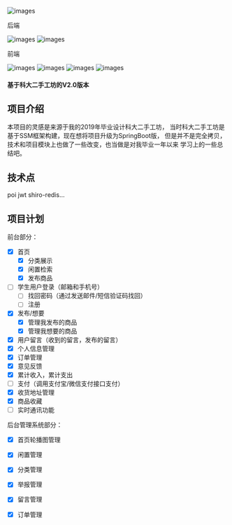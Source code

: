![images](https://bunalien.oss-cn-beijing.aliyuncs.com/logo/kdmall-logo.png?Expires=1602643334&OSSAccessKeyId=TMP.3KhASHyzw5jwRBrowtV5Z2H5K351Ad1rVnrR6ANMhVSoX1ieGVvC8X1HnTRxxMDB3A33yHAq3tsCdjb7aLwm6BnvjKXrbx&Signature=mW9rKDRScR8vSICXRdQVDGtQE6s%3D)

后端

![images](https://img.shields.io/badge/SpringBoot-2.2.7-brightgreen) 
![images](https://img.shields.io/badge/MybatisPlus-3.3-yellowgreen)

前端

![images](https://img.shields.io/badge/Vue-2.6-green)
![images](https://img.shields.io/badge/vue--router-3.2-yellow)
![images](https://img.shields.io/badge/ElementUI-2.13-blue)
![images](https://img.shields.io/badge/axios-0.20-green)
#### 基于科大二手工坊的V2.0版本

## 项目介绍
本项目的灵感是来源于我的2019年毕业设计科大二手工坊，
当时科大二手工坊是基于SSM框架构建，现在想将项目升级为SpringBoot版，
但是并不是完全拷贝，技术和项目模块上也做了一些改变，也当做是对我毕业一年以来
学习上的一些总结吧。

## 技术点

poi jwt shiro-redis...

## 项目计划

前台部分：
- [x] 首页
    - [x] 分类展示
    - [x] 闲置检索
    - [x] 发布商品
- [ ] 学生用户登录（邮箱和手机号）
    - [ ] 找回密码（通过发送邮件/短信验证码找回）
    - [ ] 注册
- [x] 发布/想要
    - [x] 管理我发布的商品
    - [x] 管理我想要的商品    
- [x] 用户留言（收到的留言，发布的留言）
- [x] 个人信息管理
- [x] 订单管理
- [x] 意见反馈
- [x] 累计收入，累计支出
- [ ] 支付（调用支付宝/微信支付接口支付）
- [x] 收货地址管理
- [x] 商品收藏
- [ ] 实时通讯功能

后台管理系统部分：

- [x] 首页轮播图管理
- [x] 闲置管理
- [x] 分类管理
- [x] 举报管理
- [x] 留言管理
- [x] 订单管理

